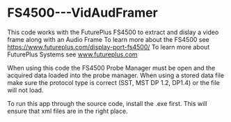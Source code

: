 # FS4500---VidAudFramer
This code works with the FuturePlus FS4500 to extract and dislay a video frame along with an Audio Frame
To learn more about the FS4500 see https://www.futureplus.com/display-port-fs4500/
To learn more about FuturePlus Systems see www.futureplus.com

When using this code the FS4500 Probe Manager must be open and the acquired data loaded into the probe manager.  When using a stored data file make sure the protocol type is correct (SST, MST DP 1.2, DP1.4) or the file will not load.

To run this app through the source code, install the .exe first. This will ensure that xml files are in the right place.
